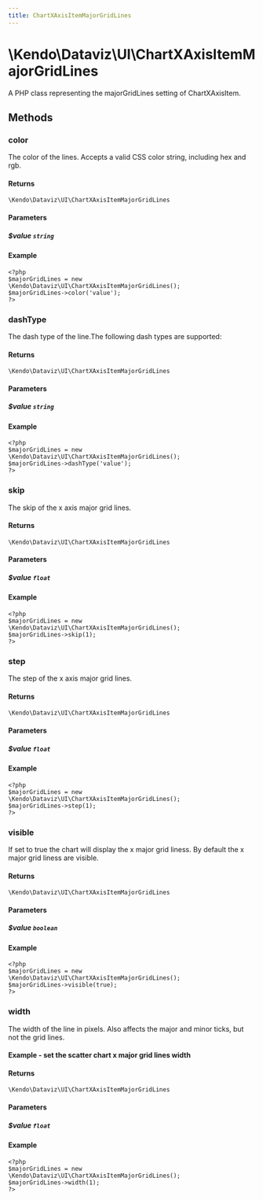 ```yaml
---
title: ChartXAxisItemMajorGridLines
---
```


# \Kendo\Dataviz\UI\ChartXAxisItemMajorGridLines

A PHP class representing the majorGridLines setting of ChartXAxisItem.


## Methods

### color
The color of the lines. Accepts a valid CSS color string, including hex and rgb.

#### Returns
`\Kendo\Dataviz\UI\ChartXAxisItemMajorGridLines`

#### Parameters

##### $value `string`



#### Example 
    <?php
    $majorGridLines = new \Kendo\Dataviz\UI\ChartXAxisItemMajorGridLines();
    $majorGridLines->color('value');
    ?>

### dashType
The dash type of the line.The following dash types are supported:

#### Returns
`\Kendo\Dataviz\UI\ChartXAxisItemMajorGridLines`

#### Parameters

##### $value `string`



#### Example 
    <?php
    $majorGridLines = new \Kendo\Dataviz\UI\ChartXAxisItemMajorGridLines();
    $majorGridLines->dashType('value');
    ?>

### skip
The skip of the x axis major grid lines.

#### Returns
`\Kendo\Dataviz\UI\ChartXAxisItemMajorGridLines`

#### Parameters

##### $value `float`



#### Example 
    <?php
    $majorGridLines = new \Kendo\Dataviz\UI\ChartXAxisItemMajorGridLines();
    $majorGridLines->skip(1);
    ?>

### step
The step of the x axis major grid lines.

#### Returns
`\Kendo\Dataviz\UI\ChartXAxisItemMajorGridLines`

#### Parameters

##### $value `float`



#### Example 
    <?php
    $majorGridLines = new \Kendo\Dataviz\UI\ChartXAxisItemMajorGridLines();
    $majorGridLines->step(1);
    ?>

### visible
If set to true the chart will display the x major grid liness. By default the x major grid liness are visible.

#### Returns
`\Kendo\Dataviz\UI\ChartXAxisItemMajorGridLines`

#### Parameters

##### $value `boolean`



#### Example 
    <?php
    $majorGridLines = new \Kendo\Dataviz\UI\ChartXAxisItemMajorGridLines();
    $majorGridLines->visible(true);
    ?>

### width
The width of the line in pixels. Also affects the major and minor ticks, but not the grid lines.
#### Example - set the scatter chart x major grid lines width

#### Returns
`\Kendo\Dataviz\UI\ChartXAxisItemMajorGridLines`

#### Parameters

##### $value `float`



#### Example 
    <?php
    $majorGridLines = new \Kendo\Dataviz\UI\ChartXAxisItemMajorGridLines();
    $majorGridLines->width(1);
    ?>

